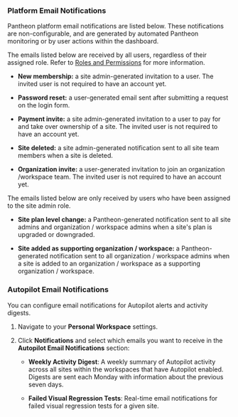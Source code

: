 ### Platform Email Notifications

Pantheon platform email notifications are listed below. These notifications are non-configurable, and are generated by automated Pantheon monitoring or by user actions within the dashboard.

The emails listed below are received by all users, regardless of their assigned role. Refer to [Roles and Permissions](/change-management#roles-and-permissions) for more information.


- **New membership:** a site admin-generated invitation to a user. The invited user is not required to have an account yet.

- **Password reset:** a user-generated email sent after submitting a request on the login form.

- **Payment invite:** a site admin-generated invitation to a user to pay for and take over ownership of a site. The invited user is not required to have an account yet.

- **Site deleted:** a site admin-generated notification sent to all site team members when a site is deleted.

- **Organization invite:** a user-generated invitation to join an organization /workspace team. The invited user is not required to have an account yet.

The emails listed below are only received by users who have been assigned to the site admin role.


- **Site plan level change:** a Pantheon-generated notification sent to all site admins and organization / workspace admins when a site's plan is upgraded or downgraded.

- **Site added as supporting organization / workspace:** a Pantheon-generated notification sent to all organization / workspace admins when a site is added to an organization / workspace as a supporting organization / workspace.


### Autopilot Email Notifications

You can configure email notifications for Autopilot alerts and activity digests. 

1. Navigate to your **Personal Workspace** settings.

1. Click **Notifications** and select which emails you want to receive in the **Autopilot Email Notifications** section:

   - **Weekly Activity Digest**: A weekly summary of Autopilot activity across all sites within the workspaces that have Autopilot enabled. Digests are sent each Monday with information about the previous seven days.

   - **Failed Visual Regression Tests**: Real-time email notifications for failed visual regression tests for a given site.